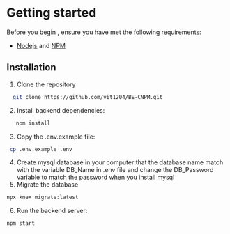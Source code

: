 # Getting started

Before you begin , ensure you have met the following requirements:

- [Nodejs](https://nodejs.org/en) and [NPM](https://www.npmjs.com)

## Installation

1. Clone the repository

```bash
  git clone https://github.com/vit1204/BE-CNPM.git
```

2.  Install backend dependencies:

```bash
   npm install
```

3.  Copy the .env.example file:

```bash
 cp .env.example .env
```

4.  Create mysql database in your computer that the database name match with the variable DB_Name in .env file and change the DB_Password variable to match the password when you install mysql
5.  Migrate the database

```bash
npx knex migrate:latest
```

6.  Run the backend server:

```bash
npm start
```
